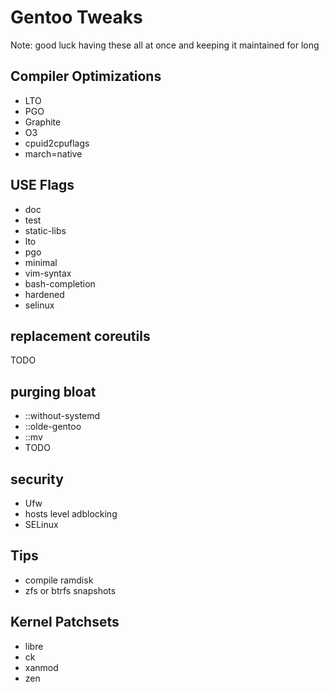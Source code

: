 # Gentoo Tweaks
Note: good luck having these all at once and keeping it maintained for long
## Compiler Optimizations
 - LTO
 - PGO
 - Graphite
 - O3
 - cpuid2cpuflags
 - march=native
## USE Flags
 - doc
 - test
 - static-libs
 - lto
 - pgo
 - minimal
 - vim-syntax
 - bash-completion
 - hardened
 - selinux
## replacement coreutils
TODO
## purging bloat
 - ::without-systemd
 - ::olde-gentoo
 - ::mv
 - TODO
## security
 - Ufw
 - hosts level adblocking
 - SELinux
## Tips
 - compile ramdisk
 - zfs or btrfs snapshots
## Kernel Patchsets
 - libre
 - ck
 - xanmod
 - zen

